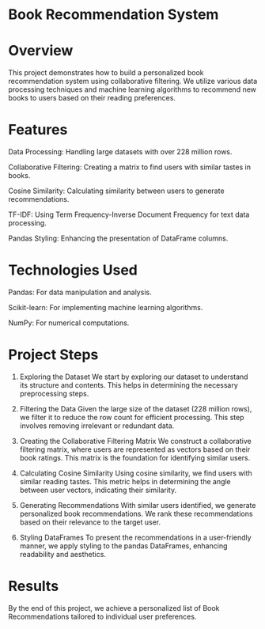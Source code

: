 # Book Recommendation System

# Overview
This project demonstrates how to build a personalized book recommendation system using collaborative filtering. We utilize various data processing techniques and machine learning algorithms to recommend new books to users based on their reading preferences.

# Features
Data Processing: Handling large datasets with over 228 million rows.

Collaborative Filtering: 
Creating a matrix to find users with similar tastes in books.

Cosine Similarity: 
Calculating similarity between users to generate recommendations.

TF-IDF: 
Using Term Frequency-Inverse Document Frequency for text data processing.

Pandas Styling: 
Enhancing the presentation of DataFrame columns.

# Technologies Used
Pandas: For data manipulation and analysis.

Scikit-learn: For implementing machine learning algorithms.

NumPy: For numerical computations.

# Project Steps
1. Exploring the Dataset
We start by exploring our dataset to understand its structure and contents. This helps in determining the necessary preprocessing steps.

2. Filtering the Data
Given the large size of the dataset (228 million rows), we filter it to reduce the row count for efficient processing. This step involves removing irrelevant or redundant data.

3. Creating the Collaborative Filtering Matrix
We construct a collaborative filtering matrix, where users are represented as vectors based on their book ratings. This matrix is the foundation for identifying similar users.

4. Calculating Cosine Similarity
Using cosine similarity, we find users with similar reading tastes. This metric helps in determining the angle between user vectors, indicating their similarity.

5. Generating Recommendations
With similar users identified, we generate personalized book recommendations. We rank these recommendations based on their relevance to the target user.

6. Styling DataFrames
To present the recommendations in a user-friendly manner, we apply styling to the pandas DataFrames, enhancing readability and aesthetics.

# Results
By the end of this project, we achieve a personalized list of Book Recommendations tailored to individual user preferences.
